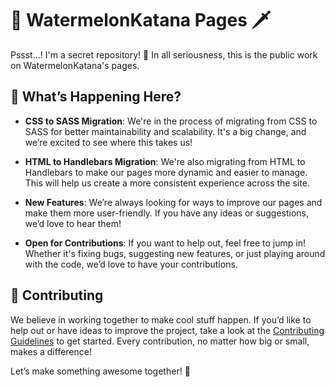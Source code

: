 # 🍉 WatermelonKatana Pages 🗡️

Pssst...! I'm a secret repository! 🤫 In all seriousness, this is the public work on WatermelonKatana's pages.

## 🚀 What’s Happening Here?

- **CSS to SASS Migration**: We're in the process of migrating from CSS to SASS for better maintainability and scalability. It's a big change, and we’re excited to see where this takes us!

- **HTML to Handlebars Migration**: We're also migrating from HTML to Handlebars to make our pages more dynamic and easier to manage. This will help us create a more consistent experience across the site.

- **New Features**: We’re always looking for ways to improve our pages and make them more user-friendly. If you have any ideas or suggestions, we’d love to hear them!

- **Open for Contributions**: If you want to help out, feel free to jump in! Whether it's fixing bugs, suggesting new features, or just playing around with the code, we’d love to have your contributions.

## 🤝 Contributing

We believe in working together to make cool stuff happen. If you’d like to help out or have ideas to improve the project, take a look at the [Contributing Guidelines](CONTRIBUTING.md) to get started. Every contribution, no matter how big or small, makes a difference!

Let’s make something awesome together! 🎉
